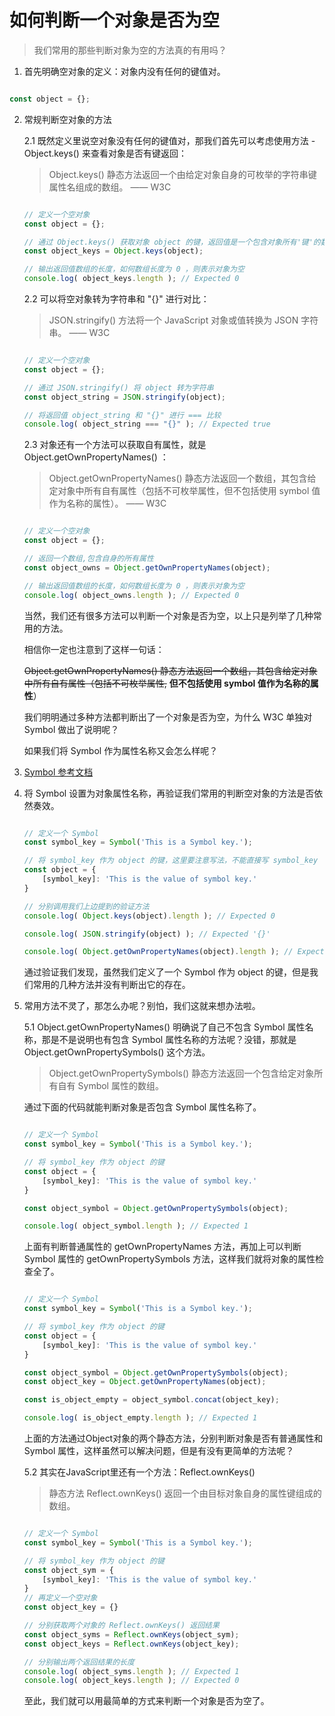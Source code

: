 # 如何判断一个对象是否为空

> 我们常用的那些判断对象为空的方法真的有用吗？

1. 首先明确空对象的定义：对象内没有任何的键值对。

```js

const object = {};

```

2. 常规判断空对象的方法

    2.1 既然定义里说空对象没有任何的键值对，那我们首先可以考虑使用方法 - Object.keys() 来查看对象是否有键返回：
    > Object.keys() 静态方法返回一个由给定对象自身的可枚举的字符串键属性名组成的数组。 —— W3C
    ```js

    // 定义一个空对象
    const object = {};

    // 通过 Object.keys() 获取对象 object 的键，返回值是一个包含对象所有'键'的数组。
    const object_keys = Object.keys(object);

    // 输出返回值数组的长度，如何数组长度为 0 ，则表示对象为空
    console.log( object_keys.length ); // Expected 0

    ```

    2.2 可以将空对象转为字符串和 "{}" 进行对比：
    > JSON.stringify() 方法将一个 JavaScript 对象或值转换为 JSON 字符串。 —— W3C 
    ```js

    // 定义一个空对象
    const object = {};

    // 通过 JSON.stringify() 将 object 转为字符串
    const object_string = JSON.stringify(object);

    // 将返回值 object_string 和 "{}" 进行 === 比较
    console.log( object_string === "{}" ); // Expected true

    ```

    2.3 对象还有一个方法可以获取自有属性，就是 Object.getOwnPropertyNames() ：
    > Object.getOwnPropertyNames() 静态方法返回一个数组，其包含给定对象中所有自有属性（包括不可枚举属性，但不包括使用 symbol 值作为名称的属性）。  —— W3C 
    ```js

   // 定义一个空对象
    const object = {};

    // 返回一个数组,包含自身的所有属性
    const object_owns = Object.getOwnPropertyNames(object);

    // 输出返回值数组的长度，如何数组长度为 0 ，则表示对象为空
    console.log( object_owns.length ); // Expected 0

    ```

    当然，我们还有很多方法可以判断一个对象是否为空，以上只是列举了几种常用的方法。

    相信你一定也注意到了这样一句话：

    ~~Object.getOwnPropertyNames() 静态方法返回一个数组，其包含给定对象中所有自有属性（包括不可枚举属性,~~ 
    **但不包括使用 symbol 值作为名称的属性**）

    我们明明通过多种方法都判断出了一个对象是否为空，为什么 W3C 单独对 Symbol 做出了说明呢？

    如果我们将 Symbol 作为属性名称又会怎么样呢？

3. [Symbol 参考文档](https://developer.mozilla.org/zh-CN/docs/Web/JavaScript/Reference/Global_Objects/Symbol)

4. 将 Symbol 设置为对象属性名称，再验证我们常用的判断空对象的方法是否依然奏效。

    ```js

    // 定义一个 Symbol
    const symbol_key = Symbol('This is a Symbol key.');

    // 将 symbol_key 作为 object 的键，这里要注意写法，不能直接写 symbol_key
    const object = {
        [symbol_key]: 'This is the value of symbol key.'
    }

    // 分别调用我们上边提到的验证方法
    console.log( Object.keys(object).length ); // Expected 0

    console.log( JSON.stringify(object) ); // Expected '{}'

    console.log( Object.getOwnPropertyNames(object).length ); // Expected 0

    ```

    通过验证我们发现，虽然我们定义了一个 Symbol 作为 object 的键，但是我们常用的几种方法并没有判断出它的存在。


5. 常用方法不灵了，那怎么办呢？别怕，我们这就来想办法啦。

    5.1 Object.getOwnPropertyNames() 明确说了自己不包含 Symbol 属性名称，那是不是说明也有包含 Symbol 属性名称的方法呢？没错，那就是 Object.getOwnPropertySymbols() 这个方法。

    > Object.getOwnPropertySymbols() 静态方法返回一个包含给定对象所有自有 Symbol 属性的数组。

    通过下面的代码就能判断对象是否包含 Symbol 属性名称了。

    ```js

    // 定义一个 Symbol
    const symbol_key = Symbol('This is a Symbol key.');

    // 将 symbol_key 作为 object 的键
    const object = {
        [symbol_key]: 'This is the value of symbol key.'
    }

    const object_symbol = Object.getOwnPropertySymbols(object);

    console.log( object_symbol.length ); // Expected 1

    ```
    
    上面有判断普通属性的 getOwnPropertyNames 方法，再加上可以判断 Symbol 属性的 getOwnPropertySymbols 方法，这样我们就将对象的属性检查全了。

    ```js

    // 定义一个 Symbol
    const symbol_key = Symbol('This is a Symbol key.');

    // 将 symbol_key 作为 object 的键
    const object = {
        [symbol_key]: 'This is the value of symbol key.'
    }

    const object_symbol = Object.getOwnPropertySymbols(object);
    const object_key = Object.getOwnPropertyNames(object);

    const is_object_empty = object_symbol.concat(object_key);

    console.log( is_object_empty.length ); // Expected 1

    ```

    上面的方法通过Object对象的两个静态方法，分别判断对象是否有普通属性和 Symbol 属性，这样虽然可以解决问题，但是有没有更简单的方法呢？

    5.2 其实在JavaScript里还有一个方法：Reflect.ownKeys()

    > 静态方法 Reflect.ownKeys() 返回一个由目标对象自身的属性键组成的数组。

    ```js

    // 定义一个 Symbol
    const symbol_key = Symbol('This is a Symbol key.');

    // 将 symbol_key 作为 object 的键
    const object_sym = {
        [symbol_key]: 'This is the value of symbol key.'
    }
    // 再定义一个空对象
    const object_key = {}

    // 分别获取两个对象的 Reflect.ownKeys() 返回结果
    const object_syms = Reflect.ownKeys(object_sym);
    const object_keys = Reflect.ownKeys(object_key);

    // 分别输出两个返回结果的长度 
    console.log( object_syms.length ); // Expected 1
    console.log( object_keys.length ); // Expected 0

    ```

    至此，我们就可以用最简单的方式来判断一个对象是否为空了。


